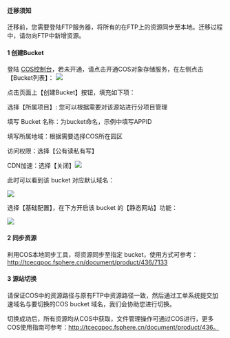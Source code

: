 #### 迁移须知

迁移前，您需要登陆FTP服务器，将所有的在FTP上的资源同步至本地。迁移过程中，请勿向FTP中新增资源。

#### 1 创建Bucket

登陆 [COS控制台](http://console.tcecqpoc.fsphere.cn/cos)，若未开通，请点击开通COS对象存储服务，在左侧点击【Bucket列表】：
![](http://imgcache.tcecqpoc.fsphere.cn/image/mc.qcloudimg.com/static/img/b87d5d718cf5c7e8b6d93cd2acc78783/cos-1.png)

点击页面上【创建Bucket】按钮，填充如下项：

选择【所属项目】: 您可以根据需要对该源站进行分项目管理

填写 Bucket 名称：为bucket命名，示例中填写APPID

填写所属地域：根据需要选择COS所在园区

访问权限：选择【公有读私有写】

CDN加速：选择【关闭】![](http://imgcache.tcecqpoc.fsphere.cn/image/mc.qcloudimg.com/static/img/e765dd971cb4a4ce2bae8d670e2a4e43/create_bucket.png)

此时可以看到该 bucket 对应默认域名：

![](http://imgcache.tcecqpoc.fsphere.cn/image/mc.qcloudimg.com/static/img/448abcbf4f9f0ec86dac6449d7fbc184/domain-name.png)

选择【基础配置】，在下方开启该 bucket 的【静态网站】功能：

![](http://imgcache.tcecqpoc.fsphere.cn/image/mc.qcloudimg.com/static/img/e7d6f2f605c3504efa713b2997f0f347/open_static_web.png)



#### 2  同步资源

利用COS本地同步工具，将资源同步至指定 bucket，使用方式可参考：
http://tcecqpoc.fsphere.cn/document/product/436/7133



#### 3 源站切换

请保证COS中的资源路径与原有FTP中资源路径一致，然后通过工单系统提交加速域名与要切换的COS bucket 域名，我们会协助您进行切换。

切换成功后，所有资源均从COS中获取，文件管理操作可通过COS进行，更多COS使用指南可参考：http://tcecqpoc.fsphere.cn/document/product/436。

